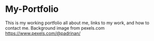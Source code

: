 # My-Portfolio
This is my working portfolio all about me, links to my work, and how to contact me.
Background image from pexels.com
https://www.pexels.com/@padrinan/